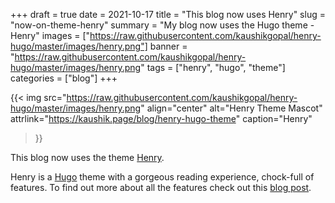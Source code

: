 +++
draft = true
date = 2021-10-17
title = "This blog now uses Henry"
slug = "now-on-theme-henry"
summary = "My blog now uses the Hugo theme - Henry"
images = ["https://raw.githubusercontent.com/kaushikgopal/henry-hugo/master/images/henry.png"]
banner = "https://raw.githubusercontent.com/kaushikgopal/henry-hugo/master/images/henry.png"
tags = ["henry", "hugo", "theme"]
categories = ["blog"]
+++

{{< img src="https://raw.githubusercontent.com/kaushikgopal/henry-hugo/master/images/henry.png"
        align="center"
        alt="Henry Theme Mascot"
        attrlink="https://kaushik.page/blog/henry-hugo-theme"
        caption="Henry"
>}}

This blog now uses the theme [Henry](https://kaushik.page/blog/henry-hugo-theme).

Henry is a [Hugo](https://gohugo.io/) theme with a gorgeous reading experience, chock-full of features. To find out more about all the features check out this [blog post](https://kaushik.page/blog/henry-hugo-theme/).
